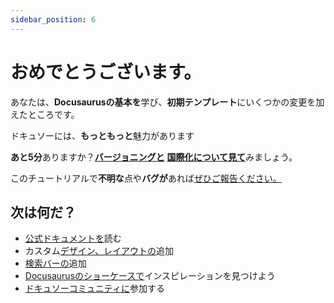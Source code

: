 ```yaml
---
sidebar_position: 6
---
```


# おめでとうございます。

あなたは、<strong>Docusaurusの基本を</strong>学び、<strong>初期テンプレート</strong>にいくつかの変更を加えたところです。

ドキュソーには、<strong>もっともっと</strong>魅力があります

<strong>あと5分</strong>ありますか？<strong><a href="../tutorial-extras/manage-docs-versions.md">バージョニングと</a></strong> <strong><a href="../tutorial-extras/translate-your-site.md">国際化について見て</a></strong>みましょう。

このチュートリアルで<strong>不明な</strong>点や<strong>バグが</strong>あれば<a href="https://github.com/facebook/docusaurus/discussions/4610">ぜひご報告ください。</a>

## 次は何だ？

*   <a href="https://docusaurus.io/">公式ドキュメントを</a>読む
*   カスタム<a href="https://docusaurus.io/docs/styling-layout">デザイン、レイアウトの</a>追加
*   <a href="https://docusaurus.io/docs/search">検索バーの</a>追加
*   <a href="https://docusaurus.io/showcase">Docusaurusのショーケースで</a>インスピレーションを見つけよう
*   <a href="https://docusaurus.io/community/support">ドキュソーコミュニティに</a>参加する
